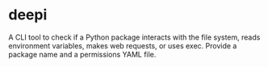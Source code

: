 # deepi

A CLI tool to check if a Python package interacts with the file system, reads environment variables, makes web requests, or uses exec. Provide a package name and a permissions YAML file.
